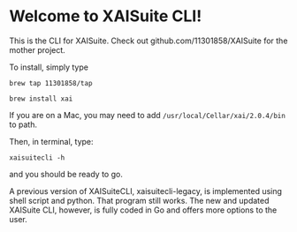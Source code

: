 # Welcome to XAISuite CLI!

This is the CLI for XAISuite. Check out github.com/11301858/XAISuite for the mother project.

To install, simply type 

```
brew tap 11301858/tap

brew install xai

```

If you are on a Mac, you may need to add `/usr/local/Cellar/xai/2.0.4/bin` to path. 

Then, in terminal, type:

```
xaisuitecli -h

```
and you should be ready to go. 

A previous version of XAISuiteCLI, xaisuitecli-legacy, is implemented using shell script and python. That program still works. The new and updated XAISuite CLI, however, is fully coded in Go and offers more options to the user.
